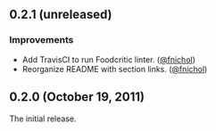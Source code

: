 ## 0.2.1 (unreleased)

### Improvements

* Add TravisCI to run Foodcritic linter. ([@fnichol][])
* Reorganize README with section links. ([@fnichol][])


## 0.2.0 (October 19, 2011)

The initial release.

[@fnichol]: https://github.com/fnichol
